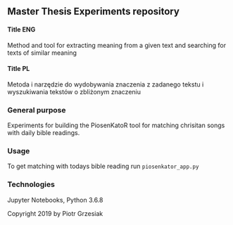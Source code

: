 ## Master Thesis Experiments repository

#### Title ENG
Method and tool for extracting meaning from a given text and searching for texts of similar meaning
#### Title PL
Metoda i narzędzie do wydobywania znaczenia z zadanego tekstu i wyszukiwania tekstów o zbliżonym znaczeniu

### General purpose
Experiments for building the PiosenKatoR tool for matching chrisitan songs with daily bible readings.

### Usage
To get matching with todays bible reading run ```piosenkator_app.py```

### Technologies
Jupyter Notebooks, Python 3.6.8

Copyright 2019 by Piotr Grzesiak
